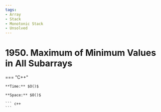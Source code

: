 ```yaml
---
tags:
- Array
- Stack
- Monotonic Stack
- Unsolved
---
```



# 1950. Maximum of Minimum Values in All Subarrays

=== "C++"

    **Time:** $O()$

    **Space:** $O()$

    ``` c++
    ```